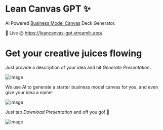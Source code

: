 # Lean Canvas GPT ✨
AI Powered [Business Model Canvas](https://en.wikipedia.org/wiki/Business_Model_Canvas) Deck Generator.

🚀 Live @ https://leancanvas-gpt.streamlit.app/

# Get your creative juices flowing
Just provide a description of your idea and hit _Generate Presentation_. 

![image](https://user-images.githubusercontent.com/4107912/228465583-8ea00de2-8719-4eb8-aec6-625ef91d1992.png)

We use AI to generate a starter business model canvas for you, and even give your idea a name!

![image](https://user-images.githubusercontent.com/4107912/228466160-daf309ee-7d22-4a75-baaf-c83994d24f48.png)

Just tap _Download Presentation_ and off you go! 🚀

![image](https://user-images.githubusercontent.com/4107912/228467286-79b6a92a-22f6-4a14-827a-9d974aa62d7f.png)

